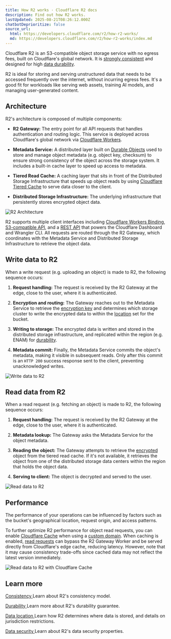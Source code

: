 ```yaml
---
title: How R2 works · Cloudflare R2 docs
description: Find out how R2 works.
lastUpdated: 2025-08-21T08:26:12.000Z
chatbotDeprioritize: false
source_url:
  html: https://developers.cloudflare.com/r2/how-r2-works/
  md: https://developers.cloudflare.com/r2/how-r2-works/index.md
---
```


Cloudflare R2 is an S3-compatible object storage service with no egress fees, built on Cloudflare's global network. It is [strongly consistent](https://developers.cloudflare.com/r2/reference/consistency/) and designed for high [data durability](https://developers.cloudflare.com/r2/reference/durability/).

R2 is ideal for storing and serving unstructured data that needs to be accessed frequently over the internet, without incurring egress fees. It's a good fit for workloads like serving web assets, training AI models, and managing user-generated content.

## Architecture

R2's architecture is composed of multiple components:

* **R2 Gateway:** The entry point for all API requests that handles authentication and routing logic. This service is deployed across Cloudflare's global network via [Cloudflare Workers](https://developers.cloudflare.com/workers/).

* **Metadata Service:** A distributed layer built on [Durable Objects](https://developers.cloudflare.com/durable-objects/) used to store and manage object metadata (e.g. object key, checksum) to ensure strong consistency of the object across the storage system. It includes a built-in cache layer to speed up access to metadata.

* **Tiered Read Cache:** A caching layer that sits in front of the Distributed Storage Infrastructure that speeds up object reads by using [Cloudflare Tiered Cache](https://developers.cloudflare.com/cache/how-to/tiered-cache/) to serve data closer to the client.

* **Distributed Storage Infrastructure:** The underlying infrastructure that persistently stores encrypted object data.

![R2 Architecture](https://developers.cloudflare.com/_astro/r2-architecture.Dy9p3k5k_ZKI7Mj.webp)

R2 supports multiple client interfaces including [Cloudflare Workers Binding](https://developers.cloudflare.com/r2/api/workers/workers-api-usage/), [S3-compatible API](https://developers.cloudflare.com/r2/api/s3/api/), and a [REST API](https://developers.cloudflare.com/api/resources/r2/) that powers the Cloudflare Dashboard and Wrangler CLI. All requests are routed through the R2 Gateway, which coordinates with the Metadata Service and Distributed Storage Infrastructure to retrieve the object data.

## Write data to R2

When a write request (e.g. uploading an object) is made to R2, the following sequence occurs:

1. **Request handling:** The request is received by the R2 Gateway at the edge, close to the user, where it is authenticated.

2. **Encryption and routing:** The Gateway reaches out to the Metadata Service to retrieve the [encryption key](https://developers.cloudflare.com/r2/reference/data-security/) and determines which storage cluster to write the encrypted data to within the [location](https://developers.cloudflare.com/r2/reference/data-location/) set for the bucket.

3. **Writing to storage:** The encrypted data is written and stored in the distributed storage infrastructure, and replicated within the region (e.g. ENAM) for [durability](https://developers.cloudflare.com/r2/reference/durability/).

4. **Metadata commit:** Finally, the Metadata Service commits the object's metadata, making it visible in subsequent reads. Only after this commit is an `HTTP 200` success response sent to the client, preventing unacknowledged writes.

![Write data to R2](https://developers.cloudflare.com/_astro/write-data-to-r2.xjc-CtiT_3EC8M.webp)

## Read data from R2

When a read request (e.g. fetching an object) is made to R2, the following sequence occurs:

1. **Request handling:** The request is received by the R2 Gateway at the edge, close to the user, where it is authenticated.

2. **Metadata lookup:** The Gateway asks the Metadata Service for the object metadata.

3. **Reading the object:** The Gateway attempts to retrieve the [encrypted](https://developers.cloudflare.com/r2/reference/data-security/) object from the tiered read cache. If it's not available, it retrieves the object from one of the distributed storage data centers within the region that holds the object data.

4. **Serving to client:** The object is decrypted and served to the user.

![Read data to R2](https://developers.cloudflare.com/_astro/read-data-to-r2.BZGeLX6u_ZwN6TD.webp)

## Performance

The performance of your operations can be influenced by factors such as the bucket's geographical location, request origin, and access patterns.

To further optimize R2 performance for object read requests, you can enable [Cloudflare Cache](https://developers.cloudflare.com/cache/) when using a [custom domain](https://developers.cloudflare.com/r2/buckets/public-buckets/#custom-domains). When caching is enabled, [read requests](https://developers.cloudflare.com/r2/how-r2-works/#read-data-from-r2) can bypass the R2 Gateway Worker and be served directly from Cloudflare's edge cache, reducing latency. However, note that it may cause consistency trade-offs since cached data may not reflect the latest version immediately.

![Read data to R2 with Cloudflare Cache](https://developers.cloudflare.com/_astro/read-data-to-r2-with-cloudflare-cache.KDavWPCJ_vp4I2.webp)

## Learn more

[Consistency ](https://developers.cloudflare.com/r2/reference/consistency/)Learn about R2's consistency model.

[Durability ](https://developers.cloudflare.com/r2/reference/durability/)Learn more about R2's durability guarantee.

[Data location ](https://developers.cloudflare.com/r2/reference/data-location/#jurisdictional-restrictions)Learn how R2 determines where data is stored, and details on jurisdiction restrictions.

[Data security ](https://developers.cloudflare.com/r2/reference/data-security/)Learn about R2's data security properties.
